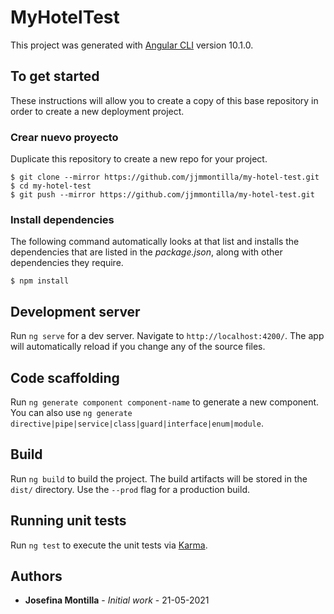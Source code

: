 # MyHotelTest

This project was generated with [Angular CLI](https://github.com/angular/angular-cli) version 10.1.0.

## To get started

These instructions will allow you to create a copy of this base repository in order to create a new deployment project.

### Crear nuevo proyecto
Duplicate this repository to create a new repo for your project.

```
$ git clone --mirror https://github.com/jjmmontilla/my-hotel-test.git
$ cd my-hotel-test
$ git push --mirror https://github.com/jjmmontilla/my-hotel-test.git
```

### Install dependencies

The following command automatically looks at that list and installs the dependencies that are listed in the _package.json_, along with other dependencies they require.

```
$ npm install
```

## Development server

Run `ng serve` for a dev server. Navigate to `http://localhost:4200/`. The app will automatically reload if you change any of the source files.

## Code scaffolding

Run `ng generate component component-name` to generate a new component. You can also use `ng generate directive|pipe|service|class|guard|interface|enum|module`.

## Build

Run `ng build` to build the project. The build artifacts will be stored in the `dist/` directory. Use the `--prod` flag for a production build.

## Running unit tests

Run `ng test` to execute the unit tests via [Karma](https://karma-runner.github.io).

## Authors

* **Josefina Montilla** - *Initial work* - 21-05-2021
